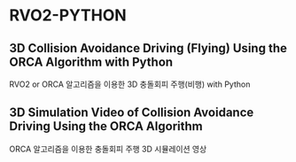 # RVO2-PYTHON
## 3D Collision Avoidance Driving (Flying) Using the ORCA Algorithm with Python

RVO2 or ORCA 알고리즘을 이용한 3D 충돌회피 주행(비행) with Python






## 3D Simulation Video of Collision Avoidance Driving Using the ORCA Algorithm

ORCA 알고리즘을 이용한 충돌회피 주행 3D 시뮬레이션 영상
